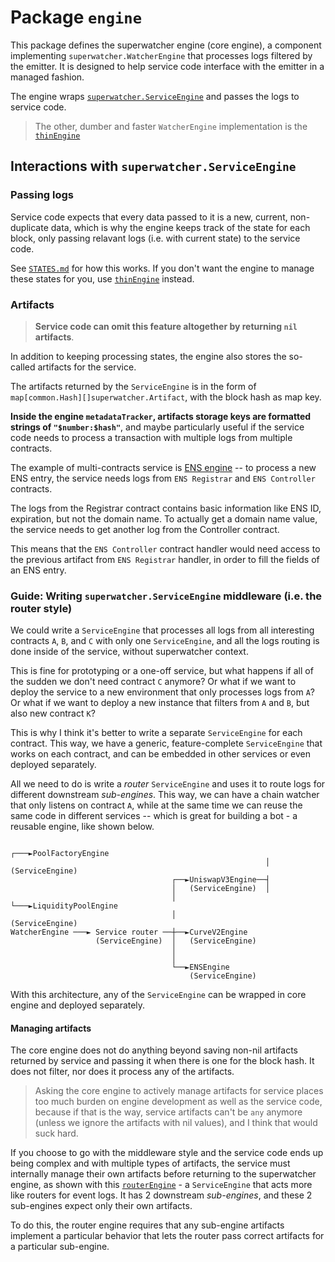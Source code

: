 <!-- markdownlint-configure-file { "MD013": false } -->

# Package `engine`

This package defines the superwatcher engine (core engine), a component implementing `superwatcher.WatcherEngine`
that processes logs filtered by the emitter. It is designed to help service code interface with the emitter
in a managed fashion.

The engine wraps [`superwatcher.ServiceEngine`](../../service_engine.go) and passes the logs to service code.

> The other, dumber and faster `WatcherEngine` implementation is the [`thinEngine`](../thinengine/)

## Interactions with `superwatcher.ServiceEngine`

### Passing logs

Service code expects that every data passed to it is a new, current, non-duplicate data, which is why the engine
keeps track of the state for each block, only passing relavant logs (i.e. with current state) to the service code.

See [`STATES.md`](./STATES.md) for how this works. If you don't want the engine to manage these states for you,
use [`thinEngine`](../thinengine/) instead.

### Artifacts

> **Service code can omit this feature altogether by returning `nil` artifacts**.

In addition to keeping processing states, the engine also stores the so-called artifacts for the service.

The artifacts returned by the `ServiceEngine` is in the form of `map[common.Hash][]superwatcher.Artifact`,
with the block hash as map key.

**Inside the engine `metadataTracker`, artifacts storage keys are formatted strings of `"$number:$hash"`**,
and maybe particularly useful if the service code needs to process a transaction with multiple logs
from multiple contracts.

The example of multi-contracts service is [ENS engine](../../examples/demoservice/internal/subengines/ensengine/)
-- to process a new ENS entry, the service needs logs from `ENS Registrar` and `ENS Controller` contracts.

The logs from the Registrar contract contains basic information like ENS ID, expiration, but not the domain name.
To actually get a domain name value, the service needs to get another log from the Controller contract.

This means that the `ENS Controller` contract handler would need access to the previous artifact
from `ENS Registrar` handler, in order to fill the fields of an ENS entry.

### Guide: Writing `superwatcher.ServiceEngine` middleware (i.e. the router style)

We could write a `ServiceEngine` that processes all logs from all interesting contracts `A`, `B`, and `C`
with only one `ServiceEngine`, and all the logs routing is done inside of the service, without superwatcher context.

This is fine for prototyping or a one-off service, but what happens if all of the sudden we don't need contract `C` anymore?
Or what if we want to deploy the service to a new environment that only processes logs from `A`?
Or what if we want to deploy a new instance that filters from `A` and `B`, but also new contract `K`?

This is why I think it's better to write a separate `ServiceEngine` for each contract.
This way, we have a generic, feature-complete `ServiceEngine` that works on each contract, and can be
embedded in other services or even deployed separately.

All we need to do is write a _router_ `ServiceEngine` and uses it to route logs for different downstream _sub-engines_.
This way, we can have a chain watcher that only listens on contract `A`, while at the same time we can reuse the same code
in different services -- which is great for building a bot - a reusable engine, like shown below.

                                                             ┌───►PoolFactoryEngine
                                                             │    (ServiceEngine)
                                        ┌──►UniswapV3Engine──┤
                                        │   (ServiceEngine)  │
                                        │                    └───►LiquidityPoolEngine
                                        │                         (ServiceEngine)
    WatcherEngine ───► Service router ──┼──►CurveV2Engine
                       (ServiceEngine)  │   (ServiceEngine)
                                        │
                                        │
                                        └──►ENSEngine
                                            (ServiceEngine)

With this architecture, any of the `ServiceEngine` can be wrapped in core engine and deployed separately.

#### Managing artifacts

The core engine does not do anything beyond saving non-nil artifacts returned by service and passing it when there
is one for the block hash. It does not filter, nor does it process any of the artifacts.

> Asking the core engine to actively manage artifacts for service places too much burden on engine development as well as
> the service code, because if that is the way, service artifacts can't be `any` anymore
> (unless we ignore the artifacts with nil values), and I think that would suck hard.

If you choose to go with the middleware style and the service code ends up being complex and with multiple types of artifacts,
the service must internally manage their own artifacts before returning to the superwatcher engine, as shown with this
[`routerEngine`](../../examples/demoservice/internal/routerengine/) - a `ServiceEngine` that acts more like
routers for event logs. It has 2 downstream _sub-engines_, and these 2 sub-engines expect only their own artifacts.

To do this, the router engine requires that any sub-engine artifacts implement a particular behavior that lets the router pass
correct artifacts for a particular sub-engine.
